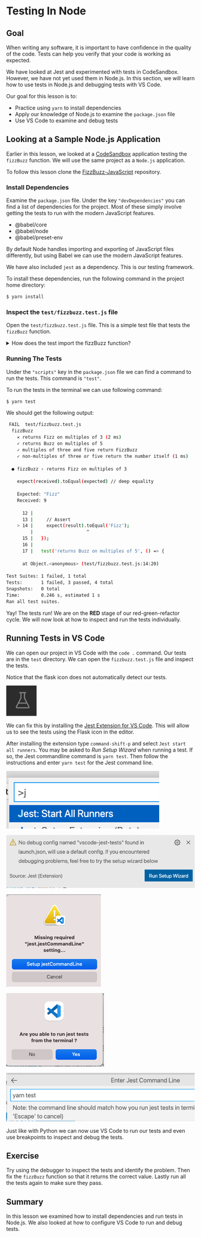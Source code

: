 # Testing In Node

## Goal

When writing any software, it is important to have confidence in the quality of the code. Tests can help you verify that your code is working as expected.

We have looked at Jest and experimented with tests in CodeSandbox.  However, we have not yet used them in Node.js. In this section, we will learn how to use tests in Node.js and debugging tests with VS Code.

Our goal for this lesson is to:

- Practice using `yarn` to install dependencies
- Apply our knowledge of Node.js to examine the `package.json` file
- Use VS Code to examine and debug tests

## Looking at a Sample Node.js Application

Earlier in this lesson, we looked at a [CodeSandbox](https://codesandbox.io/s/fizzbuzz-with-tests-488sq?file=/test/fizzbuzz.test.js) application testing the `fizzBuzz` function. We will use the same project as a `Node.js` application.  

To follow this lesson clone the [FizzBuzz-JavaScript](https://github.com/AdaGold/fizzbuzz_javascript) repository.

### Install Dependencies

Examine the `package.json` file.  Under the key `"devDependencies"` you can find a list of dependencies for the project.  Most of these simply involve getting the tests to run with the modern JavaScript features.

- @babel/core
- @babel/node
- @babel/preset-env

By default Node handles importing and exporting of JavaScript files differently, but using Babel we can use the modern JavaScript features.

We have also included `jest` as a dependency.  This is our testing framework.

To install these dependencies, run the following command in the project home directory:

```bash
$ yarn install
```

### Inspect the `test/fizzbuzz.test.js` file

Open the `test/fizzbuzz.test.js` file.  This is a simple test file that tests the `fizzBuzz` function.  

<details>
  <summary>How does the test import the fizzBuzz function?</summary>

  The test imports the `fizzBuzz` function with the statement import fizzBuzz from '../src/fizzbuzz';

</details>

### Running The Tests

Under the `"scripts"` key in the `package.json` file we can find a command to run the tests.  This command is `"test"`.

To run the tests in the terminal we can use following command:

```bash
$ yarn test
```

We should get the following output:

```bash
 FAIL  test/fizzbuzz.test.js
  fizzBuzz
    ✕ returns Fizz on multiples of 3 (2 ms)
    ✓ returns Buzz on multiples of 5
    ✓ multiples of three and five return FizzBuzz
    ✓ non-multiples of three or five return the number itself (1 ms)

  ● fizzBuzz › returns Fizz on multiples of 3

    expect(received).toEqual(expected) // deep equality

    Expected: "Fizz"
    Received: 9

      12 |
      13 |     // Assert
    > 14 |     expect(result).toEqual('Fizz');
         |                    ^
      15 |   });
      16 |
      17 |   test('returns Buzz on multiples of 5', () => {

      at Object.<anonymous> (test/fizzbuzz.test.js:14:20)

Test Suites: 1 failed, 1 total
Tests:       1 failed, 3 passed, 4 total
Snapshots:   0 total
Time:        0.246 s, estimated 1 s
Ran all test suites.
```

Yay! The tests run!  We are on the **RED** stage of our red-green-refactor cycle.  We will now look at how to inspect and run the tests individually.


## Running Tests in VS Code

We can open our project in VS Code with the `code .` command.  Our tests are in the `test` directory. We can open the `fizzbuzz.test.js` file and inspect the tests.

Notice that the flask icon does not automatically detect our tests.  

![Flask icon for inspecting tests](../assets/tests__testing-in-node__flask-icon.png)

We can fix this by installing the [Jest Extension for VS Code](https://marketplace.visualstudio.com/items?itemName=Orta.vscode-jest). This will allow us to see the tests using the Flask icon in the editor.

After installing the extension type `command-shift-p` and select `Jest start all runners`.  You may be asked to *Run Setup Wizard* when running a test. If so, the Jest commandline command is `yarn test`. Then follow the instructions and enter `yarn test` for the Jest command line.

![Jest start all runners](../assets/tests__testing-in-node__test-runners.png)

![Jest Run Setup Wizard](../assets/tests__testing-in-node__run-wizard.png)

![Jest setup command line](../assets/tests__testing-in-node__setup-jest-commandline.png)

![Are you able to run jest from cmd line](../assets/tests__testing-in-node__able-to-run-from-cmd.png)

![Jest command line](../assets/tests__testing-in-node__enter-jest-cmd.png)

Just like with Python we can now use VS Code to run our tests and even use breakpoints to inspect and debug the tests.

## Exercise

Try using the debugger to inspect the tests and identify the problem.  Then fix the `fizzBuzz` function so that it returns the correct value.  Lastly run all the tests again to make sure they pass.

## Summary

In this lesson we examined how to install dependencies and run tests in Node.js. We also looked at how to configure VS Code to run and debug tests.
